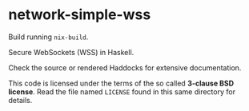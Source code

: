 # network-simple-wss

Build running `nix-build`.

Secure WebSockets (WSS) in Haskell.

Check the source or rendered Haddocks for extensive documentation.

This code is licensed under the terms of the so called **3-clause BSD
license**. Read the file named ``LICENSE`` found in this same directory
for details.

